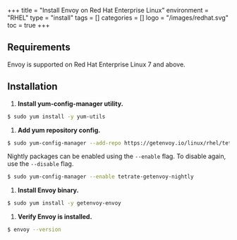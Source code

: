 +++
title = "Install Envoy on Red Hat Enterprise Linux"
environment = "RHEL"
type = "install"
tags = []
categories = []
logo = "/images/redhat.svg"
toc = true
+++

## Requirements ##

Envoy is supported on Red Hat Enterprise Linux 7 and above.

## Installation ##

1. **Install yum-config-manager utility.**
```sh
$ sudo yum install -y yum-utils
```

1. **Add yum repository config.**
```sh
$ sudo yum-config-manager --add-repo https://getenvoy.io/linux/rhel/tetrate-getenvoy.repo
```
Nightly packages can be enabled using the `--enable` flag. To disable again, use the `--disable` flag.
```sh
$ sudo yum-config-manager --enable tetrate-getenvoy-nightly
```

1. **Install Envoy binary.**
```sh
$ sudo yum install -y getenvoy-envoy
```

1. **Verify Envoy is installed.**
```sh
$ envoy --version
```
